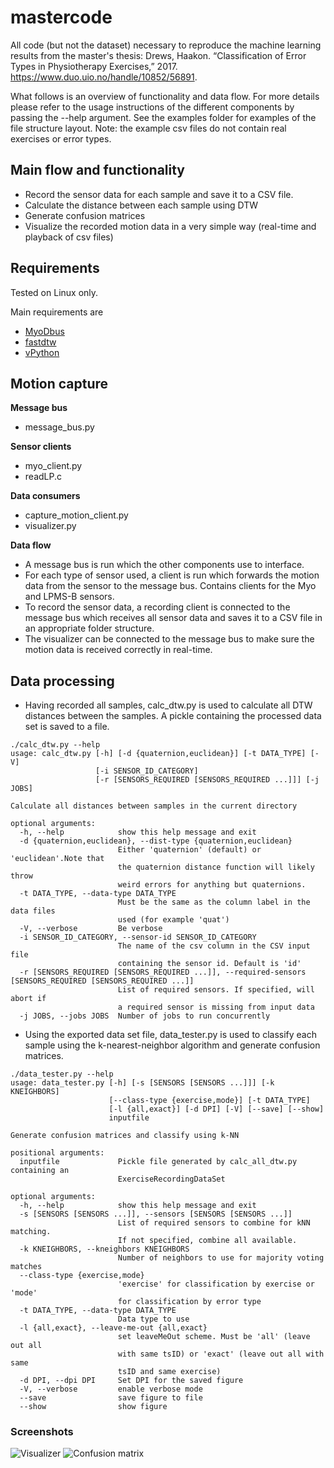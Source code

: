 # mastercode

All code (but not the dataset) necessary to reproduce the machine learning results from the master's thesis: Drews, Haakon. “Classification of Error Types in Physiotherapy Exercises,” 2017. https://www.duo.uio.no/handle/10852/56891.

What follows is an overview of functionality and data flow. For more details please refer to the usage instructions of the different components by passing the --help argument. See the examples folder for examples of the file structure layout. Note: the example csv files do not contain real exercises or error types.

## Main flow and functionality

- Record the sensor data for each sample and save it to a CSV file. 
- Calculate the distance between each sample using DTW
- Generate confusion matrices
- Visualize the recorded motion data in a very simple way (real-time and playback of csv files)

## Requirements

Tested on Linux only.

Main requirements are

- [MyoDbus](https://github.com/haadr/myodbus)
- [fastdtw](https://github.com/slaypni/fastdtw)
- [vPython](http://vpython.org/)

## Motion capture

**Message bus**

- message_bus.py

**Sensor clients**

- myo_client.py
- readLP.c

**Data consumers**

- capture_motion_client.py
- visualizer.py

**Data flow**

- A message bus is run which the other components use to interface.
- For each type of sensor used, a client is run which forwards the motion data from the sensor to the message bus. Contains clients for the Myo and LPMS-B sensors.
- To record the sensor data, a recording client is connected to the message bus which receives all sensor data and saves it to a CSV file in an appropriate folder structure.
- The visualizer can be connected to the message bus to make sure the motion data is received correctly in real-time.

## Data processing

- Having recorded all samples, calc_dtw.py is used to calculate all DTW distances between the samples. A pickle containing the processed data set is saved to a file.

```
./calc_dtw.py --help
usage: calc_dtw.py [-h] [-d {quaternion,euclidean}] [-t DATA_TYPE] [-V]
                   [-i SENSOR_ID_CATEGORY]
                   [-r [SENSORS_REQUIRED [SENSORS_REQUIRED ...]]] [-j JOBS]

Calculate all distances between samples in the current directory

optional arguments:
  -h, --help            show this help message and exit
  -d {quaternion,euclidean}, --dist-type {quaternion,euclidean}
                        Either 'quaternion' (default) or 'euclidean'.Note that
                        the quaternion distance function will likely throw
                        weird errors for anything but quaternions.
  -t DATA_TYPE, --data-type DATA_TYPE
                        Must be the same as the column label in the data files
                        used (for example 'quat')
  -V, --verbose         Be verbose
  -i SENSOR_ID_CATEGORY, --sensor-id SENSOR_ID_CATEGORY
                        The name of the csv column in the CSV input file
                        containing the sensor id. Default is 'id'
  -r [SENSORS_REQUIRED [SENSORS_REQUIRED ...]], --required-sensors [SENSORS_REQUIRED [SENSORS_REQUIRED ...]]
                        List of required sensors. If specified, will abort if
                        a required sensor is missing from input data
  -j JOBS, --jobs JOBS  Number of jobs to run concurrently
```

- Using the exported data set file, data_tester.py is used to classify each sample using the k-nearest-neighbor algorithm and generate confusion matrices. 

```
./data_tester.py --help
usage: data_tester.py [-h] [-s [SENSORS [SENSORS ...]]] [-k KNEIGHBORS]
                      [--class-type {exercise,mode}] [-t DATA_TYPE]
                      [-l {all,exact}] [-d DPI] [-V] [--save] [--show]
                      inputfile

Generate confusion matrices and classify using k-NN

positional arguments:
  inputfile             Pickle file generated by calc_all_dtw.py containing an
                        ExerciseRecordingDataSet

optional arguments:
  -h, --help            show this help message and exit
  -s [SENSORS [SENSORS ...]], --sensors [SENSORS [SENSORS ...]]
                        List of required sensors to combine for kNN matching.
                        If not specified, combine all available.
  -k KNEIGHBORS, --kneighbors KNEIGHBORS
                        Number of neighbors to use for majority voting matches
  --class-type {exercise,mode}
                        'exercise' for classification by exercise or 'mode'
                        for classification by error type
  -t DATA_TYPE, --data-type DATA_TYPE
                        Data type to use
  -l {all,exact}, --leave-me-out {all,exact}
                        set leaveMeOut scheme. Must be 'all' (leave out all
                        with same tsID) or 'exact' (leave out all with same
                        tsID and same exercise)
  -d DPI, --dpi DPI     Set DPI for the saved figure
  -V, --verbose         enable verbose mode
  --save                save figure to file
  --show                show figure
```

### Screenshots 

![Visualizer](https://gitlab.com/haadr/mastercode/uploads/ecac4be3a3125db4cdf0b31b7ea0853a/visualizer_example.png)
![Confusion matrix](https://gitlab.com/haadr/mastercode/uploads/66aef24e7961972d0b2a2a969481f7da/confusion_matrix.png)
